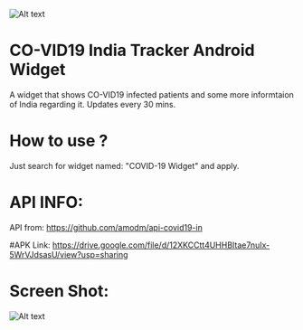 

![Alt text](https://user-images.githubusercontent.com/1622949/76855907-225b6280-6878-11ea-8ad0-dd879453e5be.png "COVID-19 Information")

# CO-VID19 India Tracker Android Widget
A widget that shows CO-VID19 infected patients and some more informtaion of India regarding it. Updates every 30 mins.

# How to use ?
Just search for widget named: "COVID-19 Widget" and apply.

# API INFO:
API from: https://github.com/amodm/api-covid19-in

#APK Link:
https://drive.google.com/file/d/12XKCCtt4UHHBItae7nuIx-5WrVJdsasU/view?usp=sharing

Screen Shot:
=============
![Alt text](https://user-images.githubusercontent.com/1622949/76842541-70646c00-6860-11ea-927e-ed6ef443fa66.png "Optional title")
